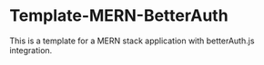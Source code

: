# Template-MERN-BetterAuth

This is a template for a MERN stack application with betterAuth.js integration.
